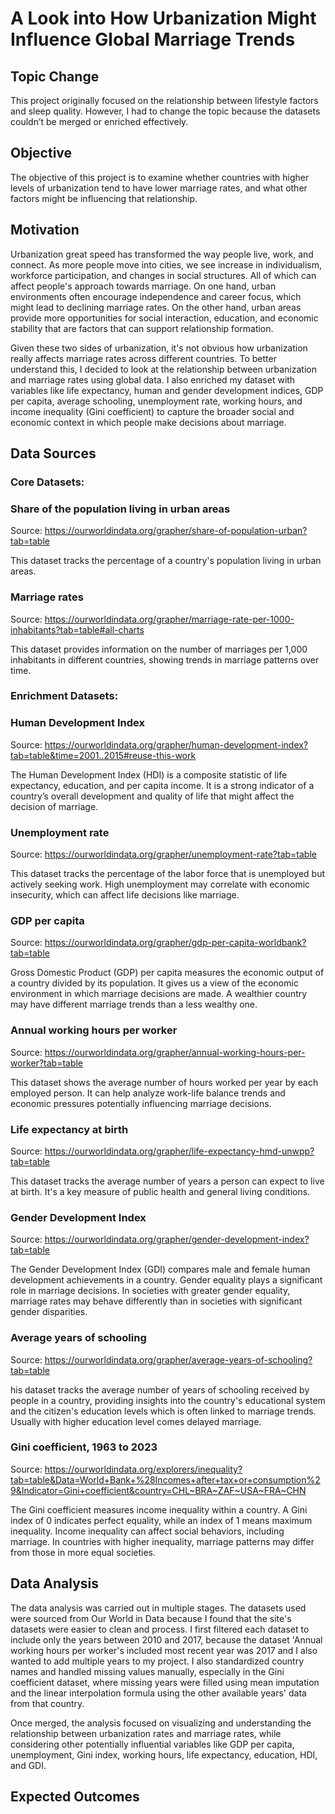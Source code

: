 # A Look into How Urbanization Might Influence Global Marriage Trends

## Topic Change
This project originally focused on the relationship between lifestyle factors and sleep quality. However, I had to change the topic because the datasets couldn’t be merged or enriched effectively.

## Objective
The objective of this project is to examine whether countries with higher levels of urbanization tend to have lower marriage rates, and what other factors might be influencing that relationship.

## Motivation
Urbanization great speed has transformed the way people live, work, and connect. As more people move into cities, we see increase in individualism, workforce participation, and changes in social structures. All of which can affect people's approach towards marriage. On one hand, urban environments often encourage independence and career focus, which might lead to declining marriage rates. On the other hand, urban areas provide more opportunities for social interaction, education, and economic stability that are factors that can support relationship formation.

Given these two sides of urbanization, it's not obvious how urbanization really affects marriage rates across different countries. To better understand this, I decided to look at the relationship between urbanization and marriage rates using global data. I also enriched my dataset with variables like life expectancy, human and gender development indices, GDP per capita, average schooling, unemployment rate, working hours, and income inequality (Gini coefficient) to capture the broader social and economic context in which people make decisions about marriage.

## Data Sources
### Core Datasets:
### Share of the population living in urban areas
Source: https://ourworldindata.org/grapher/share-of-population-urban?tab=table

This dataset tracks the percentage of a country's population living in urban areas. 


### Marriage rates
Source: https://ourworldindata.org/grapher/marriage-rate-per-1000-inhabitants?tab=table#all-charts

This dataset provides information on the number of marriages per 1,000 inhabitants in different countries, showing trends in marriage patterns over time.



### Enrichment Datasets:
### Human Development Index
Source: https://ourworldindata.org/grapher/human-development-index?tab=table&time=2001..2015#reuse-this-work

The Human Development Index (HDI) is a composite statistic of life expectancy, education, and per capita income. It is a strong indicator of a country’s overall development and quality of life that might affect the decision of marriage.


### Unemployment rate
Source: https://ourworldindata.org/grapher/unemployment-rate?tab=table

This dataset tracks the percentage of the labor force that is unemployed but actively seeking work. High unemployment may correlate with economic insecurity, which can affect life decisions like marriage.


### GDP per capita
Source: https://ourworldindata.org/grapher/gdp-per-capita-worldbank?tab=table

Gross Domestic Product (GDP) per capita measures the economic output of a country divided by its population. It gives us a view of the economic environment in which marriage decisions are made. A wealthier country may have different marriage trends than a less wealthy one.


### Annual working hours per worker
Source: https://ourworldindata.org/grapher/annual-working-hours-per-worker?tab=table

This dataset shows the average number of hours worked per year by each employed person. It can help analyze work-life balance trends and economic pressures potentially influencing marriage decisions.


### Life expectancy at birth
Source: https://ourworldindata.org/grapher/life-expectancy-hmd-unwpp?tab=table

This dataset tracks the average number of years a person can expect to live at birth. It's a key measure of public health and general living conditions.


### Gender Development Index
Source: https://ourworldindata.org/grapher/gender-development-index?tab=table

The Gender Development Index (GDI) compares male and female human development achievements in a country. Gender equality plays a significant role in marriage decisions. In societies with greater gender equality, marriage rates may behave differently than in societies with significant gender disparities.


### Average years of schooling
Source: https://ourworldindata.org/grapher/average-years-of-schooling?tab=table

his dataset tracks the average number of years of schooling received by people in a country, providing insights into the country's educational system and the citizen's education levels which is often linked to marriage trends. Usually with higher education level comes delayed marriage.


### Gini coefficient, 1963 to 2023
Source: https://ourworldindata.org/explorers/inequality?tab=table&Data=World+Bank+%28Incomes+after+tax+or+consumption%29&Indicator=Gini+coefficient&country=CHL~BRA~ZAF~USA~FRA~CHN

The Gini coefficient measures income inequality within a country. A Gini index of 0 indicates perfect equality, while an index of 1 means maximum inequality. Income inequality can affect social behaviors, including marriage. In countries with higher inequality, marriage patterns may differ from those in more equal societies.


## Data Analysis
The data analysis was carried out in multiple stages. The datasets used were sourced from Our World in Data because I found that the site's datasets were easier to clean and process. I first filtered each dataset to include only the years between 2010 and 2017, because the dataset 'Annual working hours per worker's included most recent year was 2017 and I also wanted to add multiple years to my project. I also standardized country names and handled missing values manually, especially in the Gini coefficient dataset, where missing years were filled using mean imputation and the linear interpolation formula using the other available years' data from that country. 

Once merged, the analysis focused on visualizing and understanding the relationship between urbanization rates and marriage rates, while considering other potentially influential variables like GDP per capita, unemployment, Gini index, working hours, life expectancy, education, HDI, and GDI. 


## Expected Outcomes

